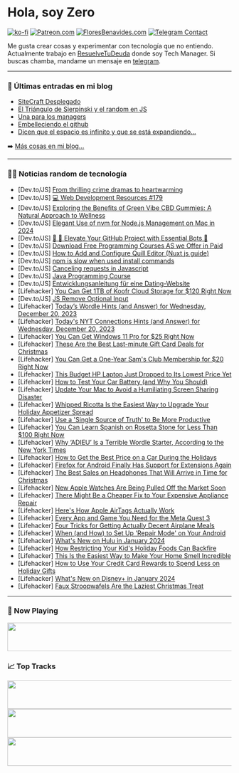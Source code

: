 # Hola, soy Zero

[![ko-fi](https://ko-fi.com/img/githubbutton_sm.svg)](https://ko-fi.com/J3J4N0LUK)
[![Patreon.com](https://img.shields.io/endpoint.svg?url=https%3A%2F%2Fshieldsio-patreon.vercel.app%2Fapi%3Fusername%3Dzerodragon%26type%3Dpatrons&style=for-the-badge)](https://patreon.com/zerodragon)
[![FloresBenavides.com](https://img.shields.io/website?down_message=oops&label=MiBlog&style=for-the-badge&up_message=online&url=https%3A%2F%2Ffloresbenavides.com)](https://floresbenavides.com)
[![Telegram Contact](https://img.shields.io/badge/escr%C3%ADbeme-ZeroDragon-%2326A5E4?style=for-the-badge&logo=telegram)](https://t.me/zerodragon)

Me gusta crear cosas y experimentar con tecnología que no entiendo.
Actualmente trabajo en [ResuelveTuDeuda](http://github.com/resuelve) donde soy Tech Manager.
Si buscas chamba, mandame un mensaje en [telegram](https://t.me/zerodragon).

---

### 📕 Últimas entradas en mi blog
<!-- BLOG-POST-LIST:START -->
- [SiteCraft Desplegado](https://floresbenavides.com/sitecraft-desplegado/)
- [El Triángulo de Sierpinski y el random en JS](https://floresbenavides.com/el-triangulo-de-sierpinski-y-el-random-en-js/)
- [Una para los managers](https://floresbenavides.com/una-para-los-managers/)
- [Embelleciendo el github](https://floresbenavides.com/embelleciendo-el-github/)
- [Dicen que el espacio es infinito y que se está expandiendo…](https://floresbenavides.com/dicen-que-el-espacio-es-infinito-y-que-se-esta-expandiendo/)
<!-- BLOG-POST-LIST:END -->

➡️ [Más cosas en mi blog...](https://floresbenavides.com)

---

### 👨‍💻 Noticias random de tecnología
<!-- TECH-POSTS:START -->
- [Dev.to/JS] [From thrilling crime dramas to heartwarming](https://dev.to/movieswatchhd/from-thrilling-crime-dramas-to-heartwarming-550e)
- [Dev.to/JS] [💻 Web Development Resources #179](https://dev.to/vincenius/web-development-resources-179-3b26)
- [Dev.to/JS] [Exploring the Benefits of Green Vibe CBD Gummies: A Natural Approach to Wellness](https://dev.to/greenvibecbdgummi/exploring-the-benefits-of-green-vibe-cbd-gummies-a-natural-approach-to-wellness-5gni)
- [Dev.to/JS] [Elegant Use of nvm for Node.js Management on Mac in 2024](https://dev.to/illa/elegant-use-of-nvm-for-nodejs-management-on-mac-in-2024-13fk)
- [Dev.to/JS] [🚀 🚀 Elevate Your GitHub Project with Essential Bots 🤖](https://dev.to/remotikal/elevate-your-github-project-with-essential-bots-2703)
- [Dev.to/JS] [Download Free Programming Courses AS we Offer in Paid](https://dev.to/mudsaad/download-free-programming-courses-as-we-offer-in-paid-24d9)
- [Dev.to/JS] [How to Add and Configure Quill Editor &lpar;Nuxt js guide&rpar;](https://dev.to/kucherol/how-to-add-and-configure-quill-editor-nuxt-js-guide-16ji)
- [Dev.to/JS] [npm is slow when used install commands](https://dev.to/rhrits/npm-is-slow-when-used-install-commands-965)
- [Dev.to/JS] [Canceling requests in Javascript](https://dev.to/miguelcrespo/canceling-requests-in-javascript-ann)
- [Dev.to/JS] [Java Programming Course](https://dev.to/samyakcomputer/java-programming-course-2efi)
- [Dev.to/JS] [Entwicklungsanleitung für eine Dating-Website](https://dev.to/nordily/entwicklungsanleitung-fur-eine-dating-website-208c)
- [Lifehacker] [You Can Get 1TB of Koofr Cloud Storage for $120 Right Now](https://lifehacker.com/tech/koofr-cloud-storage)
- [Dev.to/JS] [JS Remove Optional Input](https://dev.to/joesoeph/js-remove-optional-input-3ohm)
- [Lifehacker] [Today’s Wordle Hints &lpar;and Answer&rpar; for Wednesday, December 20, 2023](https://lifehacker.com/entertainment/wordle-answer-today-december-20-2023)
- [Lifehacker] [Today&#39;s NYT Connections Hints &lpar;and Answer&rpar; for Wednesday, December 20, 2023](https://lifehacker.com/entertainment/nyt-connections-answer-today-december-20-2023)
- [Lifehacker] [You Can Get Windows 11 Pro for $25 Right Now](https://lifehacker.com/tech/windows-11-pro-sale)
- [Lifehacker] [These Are the Best Last-minute Gift Card Deals for Christmas](https://lifehacker.com/money/best-gift-card-deals-for-christmas)
- [Lifehacker] [You Can Get a One-Year Sam&#39;s Club Membership for $20 Right Now](https://lifehacker.com/money/one-year-sams-club-membership)
- [Lifehacker] [This Budget HP Laptop Just Dropped to Its Lowest Price Yet](https://lifehacker.com/tech/hp-envy-x360-laptop-sale-best-buy)
- [Lifehacker] [How to Test Your Car Battery &lpar;and Why You Should&rpar;](https://lifehacker.com/travel/how-to-test-car-battery)
- [Lifehacker] [Update Your Mac to Avoid a Humiliating Screen Sharing Disaster](https://lifehacker.com/tech/mac-os-sonoma-update-fixes-screen-share-bug)
- [Lifehacker] [Whipped Ricotta Is the Easiest Way to Upgrade Your Holiday Appetizer Spread](https://lifehacker.com/food-drink/easy-whipped-ricotta-cheese-recipe)
- [Lifehacker] [Use a &#39;Single Source of Truth&#39; to Be More Productive](https://lifehacker.com/work/use-a-single-source-of-truth-to-be-more-productive)
- [Lifehacker] [You Can Learn Spanish on Rosetta Stone for Less Than $100 Right Now](https://lifehacker.com/tech/spanish-rosetta-stone)
- [Lifehacker] [Why ‘ADIEU’ Is a Terrible Wordle Starter, According to the New York Times](https://lifehacker.com/entertainment/best-nyt-wordle-starter-words)
- [Lifehacker] [How to Get the Best Price on a Car During the Holidays](https://lifehacker.com/travel/how-to-get-the-best-price-on-a-car-during-the-holidays)
- [Lifehacker] [Firefox for Android Finally Has Support for Extensions Again](https://lifehacker.com/tech/firefox-for-android-extension-support)
- [Lifehacker] [The Best Sales on Headphones That Will Arrive in Time for Christmas](https://lifehacker.com/tech/best-headphone-airbud-deals-that-arrive-by-christmas)
- [Lifehacker] [New Apple Watches Are Being Pulled Off the Market Soon](https://lifehacker.com/tech/why-apple-watches-are-being-pulled-off-the-market)
- [Lifehacker] [There Might Be a Cheaper Fix to Your Expensive Appliance Repair](https://lifehacker.com/home/how-to-repair-appliance-cheaply)
- [Lifehacker] [Here&#39;s How Apple AirTags Actually Work](https://lifehacker.com/tech/how-apple-airtags-actually-work)
- [Lifehacker] [Every App and Game You Need for the Meta Quest 3](https://lifehacker.com/tech/meta-quest-3-best-games-and-apps)
- [Lifehacker] [Four Tricks for Getting Actually Decent Airplane Meals](https://lifehacker.com/travel/how-to-get-better-airplane-food)
- [Lifehacker] [When &lpar;and How&rpar; to Set Up &#39;Repair Mode&#39; on Your Android](https://lifehacker.com/tech/repair-mode-on-android)
- [Lifehacker] [What&#39;s New on Hulu in January 2024](https://lifehacker.com/entertainment/whats-new-on-hulu-in-january-2024)
- [Lifehacker] [How Restricting Your Kid&#39;s Holiday Foods Can Backfire](https://lifehacker.com/family/let-kids-eat-holiday-treats)
- [Lifehacker] [This Is the Easiest Way to Make Your Home Smell Incredible](https://lifehacker.com/home/how-to-make-your-home-smell-good)
- [Lifehacker] [How to Use Your Credit Card Rewards to Spend Less on Holiday Gifts](https://lifehacker.com/money/use-credit-card-rewards-on-holiday-gifts)
- [Lifehacker] [What&#39;s New on Disney+ in January 2024](https://lifehacker.com/entertainment/whats-new-on-disney-plus-in-january-2024)
- [Lifehacker] [Faux Stroopwafels Are the Laziest Christmas Treat](https://lifehacker.com/food-drink/faux-stroopwafels-recipe)<!-- TECH-POSTS:END -->

---

### 🎵 Now Playing
<a href="https://spotify-now-playing-dun.vercel.app/now-playing?open"><img src="https://spotify-now-playing-dun.vercel.app/now-playing" width="540" height="64"></a>

### 📈 Top Tracks
<a href="https://spotify-now-playing-dun.vercel.app/top-tracks?i=1&open"><img src="https://spotify-now-playing-dun.vercel.app/top-tracks?i=1" width="540" height="64"></a>
<a href="https://spotify-now-playing-dun.vercel.app/top-tracks?i=2&open"><img src="https://spotify-now-playing-dun.vercel.app/top-tracks?i=2" width="540" height="64"></a>
<a href="https://spotify-now-playing-dun.vercel.app/top-tracks?i=3&open"><img src="https://spotify-now-playing-dun.vercel.app/top-tracks?i=3" width="540" height="64"></a>
